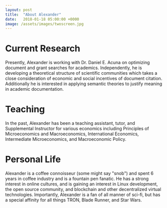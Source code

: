 ```yaml
---
layout: post
title:  "About Alexander"
date:   2018-01-18 05:00:00 +0000
image: /assets/images/twoscreen.jpg
---
```


# Current Research

Presently, Alexander is working with Dr. Daniel E. Acuna on optimizing document and grant searches for academics. Independently, he is developing a theoretical structure of scientific communities which takes a close consideration of economic and social incentives of document citation. Additionally he is interested in applying semantic theories to justify meaning in academic documentation.

# Teaching

In the past, Alexander has been a teaching assistant, tutor, and Supplemental Instructor for various economics including Principles of Microeconomics and Macroeconomics, International Economics, Intermediate Microeconomics, and Macroeconomic Policy.

# Personal Life

Alexander is a coffee connoisseur (some might say "snob") and spent 6 years in coffee industry and is a fountain pen fanatic. He has a strong interest in online cultures, and is gaining an interest in Linux development, the open source community, and blockchain and other decentralized virtual technologies. Importantly, Alexander is a fan of all manner of sci-fi, but has a special affinity for all things TRON, Blade Runner, and Star Wars.
